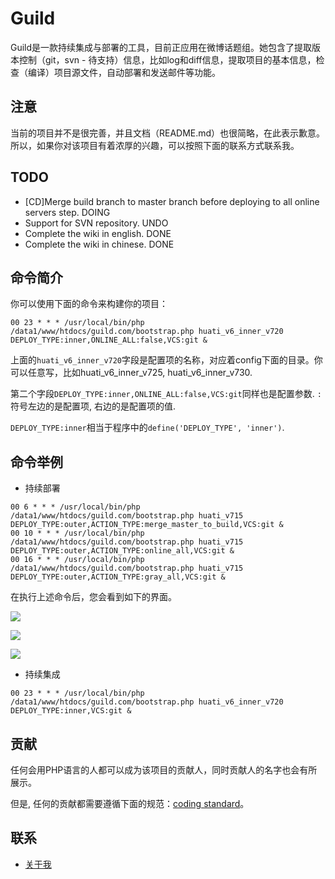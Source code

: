 # Guild

Guild是一款持续集成与部署的工具，目前正应用在微博话题组。她包含了提取版本控制（git，svn - 待支持）信息，比如log和diff信息，提取项目的基本信息，检查（编译）项目源文件，自动部署和发送邮件等功能。

## 注意

当前的项目并不是很完善，并且文档（README.md）也很简略，在此表示歉意。所以，如果你对该项目有着浓厚的兴趣，可以按照下面的联系方式联系我。

## TODO
- [CD]Merge build branch to master branch before deploying to all online servers step. DOING
- Support for SVN repository. UNDO
- Complete the wiki in english. DONE
- Complete the wiki in chinese. DONE

## 命令简介

你可以使用下面的命令来构建你的项目：

```
00 23 * * * /usr/local/bin/php /data1/www/htdocs/guild.com/bootstrap.php huati_v6_inner_v720  DEPLOY_TYPE:inner,ONLINE_ALL:false,VCS:git &
```

上面的`huati_v6_inner_v720`字段是配置项的名称，对应着config下面的目录。你可以任意写，比如huati_v6_inner_v725, huati_v6_inner_v730.

第二个字段`DEPLOY_TYPE:inner,ONLINE_ALL:false,VCS:git`同样也是配置参数. `:`符号左边的是配置项, 右边的是配置项的值.

`DEPLOY_TYPE:inner`相当于程序中的`define('DEPLOY_TYPE', 'inner')`.


## 命令举例

 - 持续部署
```
00 6 * * * /usr/local/bin/php /data1/www/htdocs/guild.com/bootstrap.php huati_v715  DEPLOY_TYPE:outer,ACTION_TYPE:merge_master_to_build,VCS:git &
00 10 * * * /usr/local/bin/php /data1/www/htdocs/guild.com/bootstrap.php huati_v715  DEPLOY_TYPE:outer,ACTION_TYPE:online_all,VCS:git &
00 16 * * * /usr/local/bin/php /data1/www/htdocs/guild.com/bootstrap.php huati_v715  DEPLOY_TYPE:outer,ACTION_TYPE:gray_all,VCS:git &
```

在执行上述命令后，您会看到如下的界面。

![](https://github.com/GenialX/guild/blob/master/demo/build_console_1.png?raw=true)

![](https://github.com/GenialX/guild/blob/master/demo/build_console_2.png?raw=true)

![](https://github.com/GenialX/guild/blob/master/demo/build_console_3.png?raw=true)

 - 持续集成
```
00 23 * * * /usr/local/bin/php /data1/www/htdocs/guild.com/bootstrap.php huati_v6_inner_v720  DEPLOY_TYPE:inner,VCS:git &
```

## 贡献

任何会用PHP语言的人都可以成为该项目的贡献人，同时贡献人的名字也会有所展示。

但是, 任何的贡献都需要遵循下面的规范：[coding standard](/CODING_STANDARD.md)。


## 联系

 - [关于我](http://www.ihuxu.com/blog/about)
